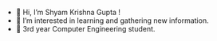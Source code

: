 - 👋 Hi, I’m Shyam Krishna Gupta !
- 👀 I’m interested in learning and gathering new information.
- 🌱 3rd year Computer Engineering student.


<!---
anshgupta00/anshgupta00 is a ✨ special ✨ repository because its `README.md` (this file) appears on your GitHub profile.
You can click the Preview link to take a look at your changes.
--->
